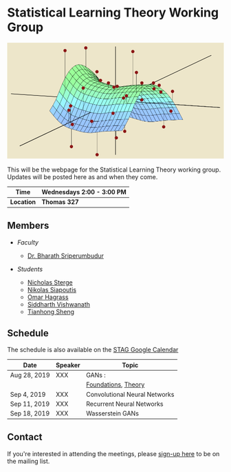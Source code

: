 Statistical Learning Theory Working Group
====

![](stag.png)

This will be the webpage for the Statistical Learning Theory working group. Updates will be posted here as and when they come. 

| Time     	    | Wednesdays 2:00 - 3:00 PM 	|
|----------	    |---------------------------	|
| **Location** 	| **Thomas 327**               	|


Members
----
* *Faculty*
	* [Dr. Bharath Sriperumbudur](http://personal.psu.edu/bks18/)

* *Students*
	* [Nicholas Sterge](https://stat.psu.edu/people/nzs5368)
	* [Nikolas Siapoutis](https://stat.psu.edu/people/nzs30)
	* [Omar Hagrass](https://stat.psu.edu/people/oih3)
	* [Siddharth Vishwanath](http://www.personal.psu.edu/txs514/)
	* [Tianhong Sheng](https://sidv23.github.io/)

Schedule
----

The schedule is also available on the [STAG Google Calendar](https://calendar.google.com/calendar?cid=dDNqbXA3MWcyZ2Uya241NGtoN2FmbDM1dWdAZ3JvdXAuY2FsZW5kYXIuZ29vZ2xlLmNvbQ)

| Date     	    | Speaker     | Topic          |
|----------	    |----------   |----------------|
| Aug 28, 2019 	|     XXX     | GANs :         |
| | | [Foundations](https://papers.nips.cc/paper/5423-generative-adversarial-nets.pdf), [Theory](https://arxiv.org/abs/1803.07819)  |
| Sep  4, 2019 	|     XXX     | Convolutional Neural Networks            |
| Sep 11, 2019 	|     XXX     | Recurrent Neural Networks                |
| Sep 18, 2019 	|     XXX     |  Wasserstein GANs                        |


Contact
----

If you're interested in attending the meetings, please [sign-up here](https://forms.gle/xFZGmoPqh75gaj4X6) to be on the mailing list.

